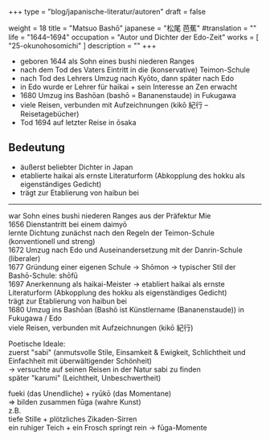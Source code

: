 +++
type = "blog/japanische-literatur/autoren"
draft = false

weight = 18
title = "Matsuo Bashō"
japanese = "松尾 芭蕉"
#translation = ""
life = "1644–1694"
occupation = "Autor und Dichter der Edo-Zeit"
works = [
  "25-okunohosomichi"
]
description = ""
+++

- geboren 1644 als Sohn eines bushi niederen Ranges
- nach dem Tod des Vaters Eintritt in die (konservative) Teimon-Schule
- nach Tod des Lehrers Umzug nach Kyōto, dann später nach Edo
- in Edo wurde er Lehrer für haikai + sein Interesse an Zen erwacht
- 1680 Umzug ins Bashōan (bashō = Bananenstaude) in Fukugawa
- viele Reisen, verbunden mit Aufzeichnungen (kikō 紀行 – Reisetagebücher)
- Tod 1694 auf letzter Reise in ōsaka

## Bedeutung

- äußerst beliebter Dichter in Japan
- etablierte haikai als ernste Literaturform (Abkopplung des hokku als eigenständiges Gedicht)
- trägt zur Etablierung von haibun bei

---

war Sohn eines bushi niederen Ranges aus der Präfektur Mie  
1656 Dienstantritt bei einem daimyō  
lernte Dichtung zunächst nach den Regeln der Teimon-Schule (konventionell und streng)  
1672 Umzug nach Edo und Auseinandersetzung mit der Danrin-Schule (liberaler)  
1677 Gründung einer eigenen Schule -> Shōmon -> typischer Stil der Bashō-Schule: shōfū  
1697 Anerkennung als haikai-Meister -> etabliert haikai als ernste Literaturform (Abkopplung des hokku als eigenständiges Gedicht)  
trägt zur Etablierung von haibun bei  
1680 Umzug ins Bashōan (Bashō ist Künstlername (Bananenstaude)) in Fukugawa / Edo  
viele Reisen, verbunden mit Aufzeichnungen (kikō 紀行)

Poetische Ideale:  
zuerst "sabi" (anmutsvolle Stile, Einsamkeit & Ewigkeit, Schlichtheit und Einfachheit mit überwältigender Schönheit)  
-> versuchte auf seinen Reisen in der Natur sabi zu finden  
später "karumi" (Leichtheit, Unbeschwertheit)

fueki (das Unendliche) + ryūkō (das Momentane)  
=> bilden zusammen fūga (wahre Kunst)  
z.B.  
tiefe Stille + plötzliches Zikaden-Sirren  
ein ruhiger Teich + ein Frosch springt rein -> fūga-Momente
